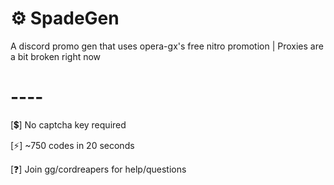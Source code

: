 # ⚙ SpadeGen
A discord promo gen that uses opera-gx's free nitro promotion | Proxies are a bit broken right now
# ----
[💲] No captcha key required


[⚡] ~750 codes in 20 seconds


[❓] Join gg/cordreapers for help/questions
